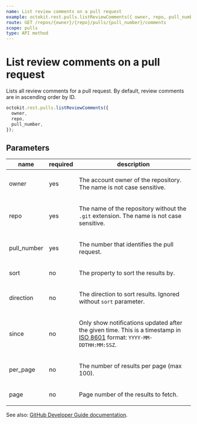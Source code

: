 ```yaml
---
name: List review comments on a pull request
example: octokit.rest.pulls.listReviewComments({ owner, repo, pull_number })
route: GET /repos/{owner}/{repo}/pulls/{pull_number}/comments
scope: pulls
type: API method
---
```


# List review comments on a pull request

Lists all review comments for a pull request. By default, review comments are in ascending order by ID.

```js
octokit.rest.pulls.listReviewComments({
  owner,
  repo,
  pull_number,
});
```

## Parameters

<table>
  <thead>
    <tr>
      <th>name</th>
      <th>required</th>
      <th>description</th>
    </tr>
  </thead>
  <tbody>
    <tr><td>owner</td><td>yes</td><td>

The account owner of the repository. The name is not case sensitive.

</td></tr>
<tr><td>repo</td><td>yes</td><td>

The name of the repository without the `.git` extension. The name is not case sensitive.

</td></tr>
<tr><td>pull_number</td><td>yes</td><td>

The number that identifies the pull request.

</td></tr>
<tr><td>sort</td><td>no</td><td>

The property to sort the results by.

</td></tr>
<tr><td>direction</td><td>no</td><td>

The direction to sort results. Ignored without `sort` parameter.

</td></tr>
<tr><td>since</td><td>no</td><td>

Only show notifications updated after the given time. This is a timestamp in [ISO 8601](https://en.wikipedia.org/wiki/ISO_8601) format: `YYYY-MM-DDTHH:MM:SSZ`.

</td></tr>
<tr><td>per_page</td><td>no</td><td>

The number of results per page (max 100).

</td></tr>
<tr><td>page</td><td>no</td><td>

Page number of the results to fetch.

</td></tr>
  </tbody>
</table>

See also: [GitHub Developer Guide documentation](https://docs.github.com/rest/reference/pulls#list-review-comments-on-a-pull-request).

